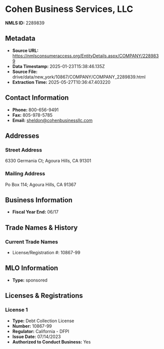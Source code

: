 # Cohen Business Services, LLC

**NMLS ID:** 2289839

## Metadata
- **Source URL:** https://nmlsconsumeraccess.org/EntityDetails.aspx/COMPANY/2289839
- **Data Timestamp:** 2025-01-23T15:38:46.135Z
- **Source File:** drive/data/new_york/10867/COMPANY/COMPANY_2289839.html
- **Extraction Time:** 2025-05-27T10:36:47.403220

## Contact Information
- **Phone:** 800-656-9491
- **Fax:** 805-978-5785
- **Email:** sheldon@cohenbusinessllc.com

## Addresses
### Street Address
6330 Germania Ct; Agoura Hills, CA 91301

### Mailing Address
Po Box 114; Agoura Hills, CA 91367

## Business Information
- **Fiscal Year End:** 06/17

## Trade Names & History
### Current Trade Names
- License/Registration #: 10867-99

## MLO Information
- **Type:** sponsored

## Licenses & Registrations

### License 1
- **Type:** Debt Collection License
- **Number:** 10867-99
- **Regulator:** California - DFPI
- **Issue Date:** 07/14/2023
- **Authorized to Conduct Business:** Yes
